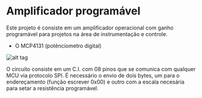 # Amplificador programável

Este projeto é consiste em um amplificador operacional com ganho programável para projetos na área de instrumentação e
controle. 

- O MCP4131 (potênciometro digital)

![alt tag](http://www.learningaboutelectronics.com/images/MCP4131-digital-potentiometer-pinout.png)

  O circuito consiste em um C.I. com 08 pinos que se comunica com qualquer MCU via protocolo SPI.
 É necessário o envio de dois bytes, um para o endereçamento (função escrever 0x00) e outro com
 a escala necesária para setar a resistência programável.
 
 
